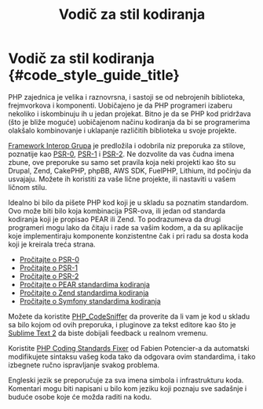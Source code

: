 ﻿---
title: Vodič za stil kodiranja
---

# Vodič za stil kodiranja {#code_style_guide_title}

PHP zajednica je velika i raznovrsna, i sastoji se od nebrojenih biblioteka, frejmvorkova i komponenti. Uobičajeno je da
PHP programeri izaberu nekoliko i iskombinuju ih u jedan projekat. Bitno je da se PHP kod pridržava (što je bliže
moguće) uobičajenom načinu kodiranja da bi se programerima olakšalo kombinovanje i uklapanje različitih biblioteka u
svoje projekte.

[Framework Interop Grupa][fig] je predložila i odobrila niz preporuka za stilove, poznatije kao [PSR-0][psr0],
[PSR-1][psr1] i [PSR-2][psr2]. Ne dozvolite da vas čudna imena zbune, ove preporuke su samo set pravila koja neki
projekti kao što su Drupal, Zend, CakePHP, phpBB, AWS SDK, FuelPHP, Lithium, itd počinju da usvajaju. Možete ih
koristiti za vaše lične projekte, ili nastaviti u vašem ličnom stilu.

Idealno bi bilo da pišete PHP kod koji je u skladu sa poznatim standardom. Ovo može biti bilo koja kombinacija PSR-ova,
ili jedan od standarda kodiranja koji je propisao PEAR ili Zend. To podrazumeva da drugi programeri mogu lako da čitaju
i rade sa vašim kodom, a da su aplikacije koje implementiraju komponente konzistentne čak i pri radu sa dosta koda koji
je kreirala treća strana.

* [Pročitajte o PSR-0][psr0]
* [Pročitajte o PSR-1][psr1]
* [Pročitajte o PSR-2][psr2]
* [Pročitajte o PEAR standardima kodiranja][pear-cs]
* [Pročitajte o Zend standardima kodiranja][zend-cs]
* [Pročitajte o Symfony standardima kodiranja][symfony-cs]

Možete da koristite [PHP_CodeSniffer][phpcs] da proverite da li vam je kod u skladu sa bilo kojom od ovih preporuka, i
pluginove za tekst editore kao što je [Sublime Text 2][st-cs] da biste dobijali feedback u realnom vremenu.

Koristite [PHP Coding Standards Fixer][phpcsfixer] od Fabien Potencier-a da automatski modifikujete sintaksu vašeg koda
tako da odgovara ovim standardima, i tako izbegnete ručno ispravljanje svakog problema.

Engleski jezik se preporučuje za sva imena simbola i infrastrukturu koda. Komentari mogu biti napisani u bilo kom jeziku
koji poznaju sve sadašnje i buduće osobe koje će možda raditi na kodu.

[fig]: http://www.php-fig.org/
[psr0]: https://github.com/php-fig/fig-standards/blob/master/accepted/PSR-0.md
[psr1]: https://github.com/php-fig/fig-standards/blob/master/accepted/PSR-1-basic-coding-standard.md
[psr2]: https://github.com/php-fig/fig-standards/blob/master/accepted/PSR-2-coding-style-guide.md
[pear-cs]: http://pear.php.net/manual/en/standards.php
[zend-cs]: http://framework.zend.com/wiki/display/ZFDEV2/Coding+Standards
[symfony-cs]: http://symfony.com/doc/current/contributing/code/standards.html
[phpcs]: http://pear.php.net/package/PHP_CodeSniffer/
[st-cs]: https://github.com/benmatselby/sublime-phpcs
[phpcsfixer]: http://cs.sensiolabs.org/
